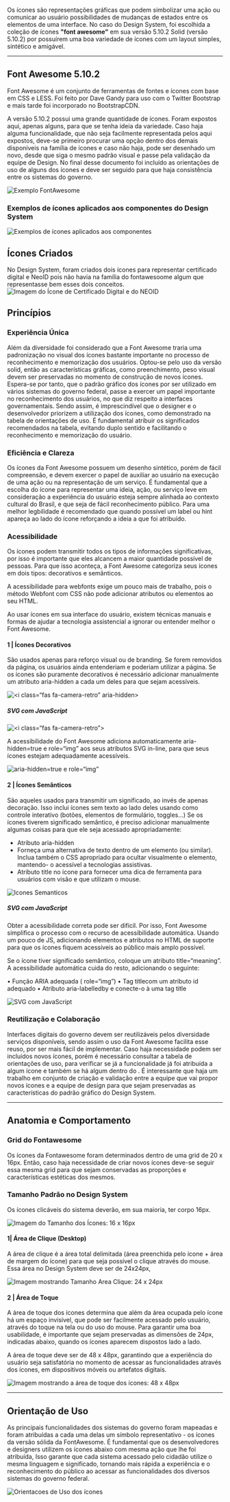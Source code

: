 Os ícones são representações gráficas que podem simbolizar uma ação ou comunicar ao usuário possibilidades de mudanças de estados entre os elementos de uma interface. No caso do Design System, foi escolhida a coleção de ícones **"font awesome"** em sua versão 5.10.2 Solid (versão 5.10.2) por possuírem uma boa variedade de ícones com um layout simples, sintético e amigável.

---

## Font Awesome 5.10.2

Font Awesome é um conjunto de ferramentas de fontes e ícones com base em CSS e LESS. Foi feito por Dave Gandy para uso com o Twitter Bootstrap e mais tarde foi incorporado no BootstrapCDN.

A versão 5.10.2 possui uma grande quantidade de ícones. Foram expostos aqui, apenas alguns, para que se tenha ideia da variedade. Caso haja alguma funcionalidade, que não seja facilmente representada pelos aqui expostos, deve-se primeiro procurar uma opção dentro dos demais disponíveis na família de ícones e caso não haja, pode ser desenhado um novo, desde que siga o mesmo padrão visual e passe pela validação da equipe de Design.
No final desse documento foi incluído as orientações de uso de alguns dos ícones e deve ser seguido para que haja consistência entre os sistemas do governo.

![Exemplo FontAwesome](../../assets/images/docs_img/fundamentos/icones/DS_Icones_Fontawesome.png)

### Exemplos de ícones aplicados aos componentes do Design System

![Exemplos de ícones aplicados aos componentes](../../assets/images/docs_img/fundamentos/icones/DS_Exemplo_Icones.png)

## Ícones Criados

No Design System, foram criados dois ícones para representar certificado digital e NeoID pois não havia na família do fontawesoome algum que representasse bem esses dois conceitos.
![Imagem do Ícone de Certificado Digital e do NEOID](../../assets/images/docs_img/fundamentos/icones/DS_Icones_Certificado_NeoId.png)

## Princípios

### Experiência Única

Além da diversidade foi considerado que a Font Awesome traria uma padronização no visual dos ícones bastante importante no processo de reconhecimento e memorização dos usuários. Optou-se pelo uso da versão solid, então as características gráficas, como preenchimento, peso visual devem ser preservadas no momento de construção de novos ícones. Espera-se por tanto, que o padrão gráfico dos ícones por ser utilizado em vários sistemas do governo federal, passe a exercer um papel importante no reconhecimento dos usuários, no que diz respeito a interfaces governamentais. Sendo assim, é imprescindível que o designer e o desenvolvedor priorizem a utilização dos ícones, como demonstrado na tabela de orientações de uso. É fundamental atribuir os significados recomendados na tabela, evitando duplo sentido e facilitando o reconhecimento e memorização do usuário.

### Eficiência e Clareza

Os ícones da Font Awesome possuem um desenho sintético, porém de fácil compreensão, e devem exercer o papel de auxiliar ao usuário na execução de uma ação ou na representação de um serviço. É fundamental que a escolha do ícone para representar uma ideia, ação, ou serviço leve em consideração a experiência do usuário esteja sempre alinhada ao contexto cultural do Brasil, e que seja de fácil reconhecimento público. Para uma melhor legbilidade é recomendado que quando possível um label ou hint apareça ao lado do ícone reforçando a ideia a que foi atribuído.

### Acessibilidade

Os ícones podem transmitir todos os tipos de informações significativas, por isso é importante que eles alcancem a maior quantidade possível de pessoas. Para que isso aconteça, a Font Awesome categoriza seus ícones em dois tipos: decorativos e semânticos.

A acessibilidade para webfonts exige um pouco mais de trabalho, pois o método Webfont com CSS não pode adicionar atributos ou elementos ao seu HTML.

Ao usar ícones em sua interface do usuário, existem técnicas manuais e formas de ajudar a tecnologia assistencial a ignorar ou entender melhor o Font Awesome.

#### 1 | Ícones Decorativos

São usados apenas para reforço visual ou de branding. Se forem removidos da página, os usuários ainda entenderiam e poderiam utilizar a página. Se os ícones são puramente decorativos é necessário adicionar manualmente um atributo aria-hidden a cada um deles para que sejam acessíveis.

![<i class=“fas fa-camera-retro” aria-hidden></I>](../../assets/images/docs_img/fundamentos/icones/DS_ariahidden.png)

##### SVG com JavaScript

![<i class=“fas fa-camera-retro”></I>](../../assets/images/docs_img/fundamentos/icones/DS_Javascript.png)

A acessibilidade do Font Awesome adiciona automaticamente aria-hidden=true e role=“img” aos seus atributos SVG in-line, para que seus ícones estejam adequadamente acessíveis.

![aria-hidden=true e role=“img”](../../assets/images/docs_img/fundamentos/icones/DS_ariahidden2.png)

#### 2 | Ícones Semânticos

São aqueles usados para transmitir um significado, ao invés de apenas decoração. Isso inclui ícones sem texto ao lado deles usando como controle interativo (botões, elementos de formulário, toggles…) Se os ícones tiverem significado semântico, é preciso adicionar manualmente algumas coisas para que ele seja acessado apropriadamente:

- Atributo aria-hidden
- Forneça uma alternativa de texto dentro de um elemento <span>(ou similar). Inclua também o CSS apropriado
  para ocultar visualmente o elemento, mantendo- o acessível a tecnologias assistivas.
- Atributo title no ícone para fornecer uma dica de ferramenta para usuários com visão e que utilizam o mouse.

![Icones Semanticos](../../assets/images/docs_img/fundamentos/icones/Ds_iconeSemanticos_ariahidden.png)

##### SVG com JavaScript

Obter a acessibilidade correta pode ser difícil. Por isso, Font Awesome simplifica o processo com o recurso de acessibilidade automática. Usando um pouco de JS, adicionando elementos e atributos no HTML de suporte para que os ícones fiquem acessíveis ao público mais amplo possível.

Se o ícone tiver significado semântico, coloque um atributo title=“meaning”. A acessibilidade automática cuida do resto, adicionando o seguinte:

• Função ARIA adequada ( role=“img”)
• Tag titlecom um atributo id adequado
• Atributo aria-labelledby e conecte-o à uma tag title

![SVG com JavaScript](../../assets/images/docs_img/fundamentos/icones/DS_SVG_Javascript.png)

### Reutilização e Colaboração

Interfaces digitais do governo devem ser reutilizáveis pelos diversidade serviços disponíveis, sendo assim o uso da Font Awesome facilita esse reuso, por ser mais fácil de implementar. Caso haja necessidade podem ser incluídos novos ícones, porém é necessário consultar a tabela de orientações de uso, para verificar se já a funcionalidade já foi atribuída a algum ícone e também se há algum dentro do . É interessante que haja um trabalho em conjunto de criação e validação entre a equipe que vai propor novos ícones e a equipe de design para que sejam preservadas as características do padrão gráfico do Design System.

---

## Anatomia e Comportamento

### Grid do Fontawesome

Os ícones da Fontawesome foram determinados dentro de uma grid de 20 x 16px. Então, caso haja necessidade de criar novos ícones deve-se seguir essa mesma grid para que sejam conservadas as proporções e características estéticas dos mesmos.

### Tamanho Padrão no Design System

Os ícones clicáveis do sistema deverão, em sua maioria, ter corpo 16px.

![Imagem do Tamanho dos Ícones: 16 x 16px](../../assets/images/docs_img/fundamentos/icones/DS_Icones_Grid_Fontawesome.png)

#### 1| Área de Clique (Desktop)

A área de clique é a área total delimitada (área preenchida pelo ícone + área de margem do ícone) para que seja possível o clique através do mouse. Essa área no Design System deve ser de 24x24px,

![Imagem mostrando Tamanho Area Clique: 24 x 24px](../../assets/images/docs_img/fundamentos/icones/DS_Icone_Area_Clique.png)

#### 2 | Área de Toque

A área de toque dos ícones determina que além da área ocupada pelo ícone há um espaço invisível, que pode ser facilmente acessado pelo usuário, através do toque na tela ou do uso do mouse. Para garantir uma boa usabilidade, é importante que sejam preservadas as dimensões de 24px, indicadas abaixo, quando os ícones aparecem dispostos lado a lado.

A área de toque deve ser de 48 x 48px, garantindo que a experiência do usuário seja satisfatória no momento de acessar as funcionalidades através dos ícones, em dispositivos móveis ou artefatos digitais.

![Imagem mostrando a área de toque dos ícones: 48 x 48px](../../assets/images/docs_img/fundamentos/icones/DS_Icones_Area_Toque.png)

---

## Orientação de Uso

As principais funcionalidades dos sistemas do governo foram mapeadas e foram atribuídas a cada uma delas um símbolo representativo - os ícones da versão sólida da FontAwesome. É fundamental que os desenvolvedores e designers utilizem os ícones abaixo com mesma ação que lhe foi atribuída, Isso garante que cada sistema acessado pelo cidadão utilize o mesma linguagem e significado, tornando mais rápida a experiência e o reconhecimento
do público ao acessar as funcionalidades dos diversos sistemas do governo federal.

![Orientacoes de Uso dos ícones](../../assets/images/docs_img/fundamentos/icones/DS_Icones_Orientacoes_Uso.png)
